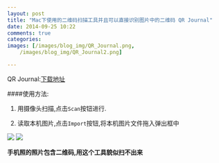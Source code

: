```yaml
---
layout: post
title: "Mac下使用的二维码扫描工具并且可以直接识别图片中的二维码 QR Journal"
date: 2014-09-25 10:22
comments: true
categories: 
images: [/images/blog_img/QR_Journal.png,
    /images/blog_img/QR_Journal2.png]

---
```

[qr]:{{page.images[0]}}
[qr2]:{{page.images[1]}}

QR Journal:[下载地址](http://www.macupdate.com/app/mac/41127/qr-journal)

####使用方法:
1. 用摄像头扫描,点击`Scan`按钮进行.
   
2. 读取本机图片,点击`Import`按钮,将本机图片文件拖入弹出框中
 
<!--more-->

![][qr]
![][qr2]

**手机照的照片包含二维码,用这个工具貌似扫不出来**
